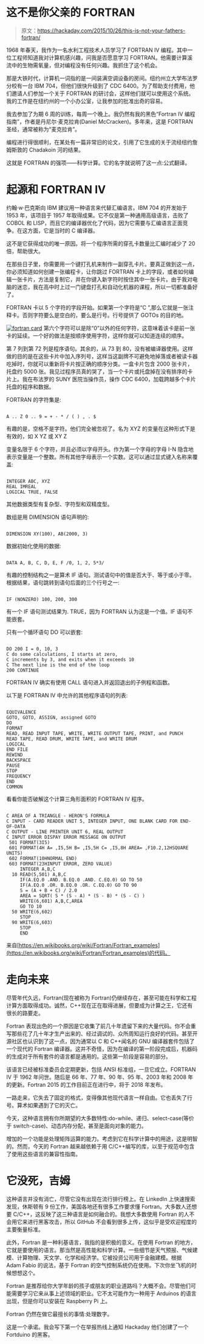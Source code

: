 # 这不是你父亲的 FORTRAN

> 原文：<https://hackaday.com/2015/10/26/this-is-not-your-fathers-fortran/>

1968 年春天，我作为一名水利工程技术人员学习了 FORTRAN IV 编程。其中一位工程师知道我对计算机感兴趣，问我是否愿意学习 FORTRAN。他需要计算溪流中的生物需氧量，但对编程没有任何兴趣。我抓住了这个机会。

那是大铁时代，计算机一词指的是一间装满空调设备的房间。纽约州立大学布法罗分校有一台 IBM 704，但他们很快升级到了 CDC 6400。为了帮助支付费用，他们邀请人们参加一个关于 FORTRAN 的研讨会，这样他们就可以使用这个系统。我的工作是在纽约州的一个小办公室，让我参加的批准出奇的容易。

我去参加了为期 6 周的训练，每周一个晚上。我仍然有我的黑色“Fortran IV 编程指南”，作者是丹尼尔·麦克拉肯(Daniel McCracken)。多年来，这是 FORTRAN 圣经，通常被称为“麦克拉肯”。

编程进行得很顺利，在某处有一篇非常旧的论文，引用了它生成的关于流经纽约詹姆斯敦的 Chadakoin 河的结果。

这就是 FORTRAN 的强项——科学计算。它的名字就说明了这一点:公式翻译。

# 起源和 FORTRAN IV

约翰·w·巴克斯向 IBM 建议用一种语言来代替汇编语言。IBM 704 的开发始于 1953 年，该项目于 1957 年取得成果。它不仅是第一种通用高级语言，击败了 COBOL 和 LISP，而且它的编译器优化了代码，因为它需要与汇编语言正面竞争。在这方面，它是当时的 C 编译器。

这不是它获得成功的唯一原因。将一个程序所需的穿孔卡数量比汇编时减少了 20 倍，帮助很大。

在那些日子里，你需要用一个键打孔机来制作一副穿孔卡片。要真正做到这一点，你必须知道如何创建一张编程卡，让你跳过 FORTRAN 卡上的字段，或者如何编辑一张卡片，方法是复制它，并在你键入新字符时按住其中一张卡片。由于我对电脑的迷恋，我在高中时上过一门键盘打孔和自动化机器的课程，所以一切都准备好了。

FORTRAN 卡以 5 个字符的字段开始。如果第一个字符是“C ”,那么它就是一张注释卡。否则字符要么是空白的，要么是行号。行号提供了 GOTOs 的目的地。

[![fortran card](img/35920cef743bbf80bbbd3caba1687917.png)](https://hackaday.com/wp-content/uploads/2015/10/fortran-card.jpg) 第六个字符可以是除“0”以外的任何字符，这意味着该卡是前一张卡的延续。一个好的做法是按顺序使用字符，这样你就可以知道连续的顺序。

第 7 列到第 72 列是程序语句。其余的，从 73 到 80，没有被编译器使用。这样做的目的是在这些卡片中加入序列号，这样当这副牌不可避免地掉落或者被读卡器吃掉时，你就可以重新将卡片按正确的顺序分类。一盒卡片包含 2000 张卡片，托盘约 5000 张。我见过程序员真的哭了，当一个卡片或托盘掉在没有排序的卡片上。我在布法罗的 SUNY 医院当操作员，操作 CDC 6400，加载跨越多个卡片托盘的程序和数据。

FORTRAN 的字符集是:

```

A .. Z 0 .. 9 = + - * / ( ) , . $

```

有趣的是，空格不是字符。他们完全被忽视了。名为 XYZ 的变量在这种形式下是有效的，如 X YZ 或 XY Z

变量名限于 6 个字符，并且必须以字母开头。作为第一个字母的字母 I-N 隐含地表示变量是一个整数。所有其他字母表示一个实数。这可以通过显式键入名称来覆盖:

```

INTEGER ABC, XYZ
REAL IMREAL
LOGICAL TRUE, FALSE

```

其他数据类型有复杂型、字符型和双精度型。

数组是用 DIMENSION 语句声明的:

```

DIMENSION XY(100), AB(2000, 3) 

```

数据初始化使用的数据:

```

DATA A, B, C, D, E, F /0, 1, 2, 5*3/

```

有趣的控制结构之一是算术 IF 语句。测试语句中的值是否大于、等于或小于零。根据结果，语句跳转到语句后面的三个行号之一:

```

IF (NONZERO) 100, 200, 300 

```

有一个 IF 语句测试结果为. TRUE，因为 FORTRAN 认为这是一个值。IF 语句不能嵌套。

只有一个循环语句 DO 可以嵌套:

```

DO 200 I = 0, 10, 3
C do some calculations, I starts at zero,
C increments by 3, and exits when it exceeds 10
C The next line is the end of the loop
200 CONTINUE

```

FORTRAN IV 确实有使用 CALL 语句进入并返回退出的子例程和函数。

以下是 FORTRAN IV 中允许的其他程序语句的列表:

```

EQUIVALENCE
GOTO, GOTO, ASSIGN, assigned GOTO
DO
FORMAT
READ, READ INPUT TAPE, WRITE, WRITE OUTPUT TAPE, PRINT, and PUNCH
READ TAPE, READ DRUM, WRITE TAPE, and WRITE DRUM
LOGICAL
END FILE
REWIND
BACKSPACE
PAUSE
STOP
FREQUENCY
END
COMMON

```

看看你能否破解这个计算三角形面积的 FORTRAN IV 程序。

```

C AREA OF A TRIANGLE - HERON'S FORMULA
C INPUT - CARD READER UNIT 5, INTEGER INPUT, ONE BLANK CARD FOR END-OF-DATA
C OUTPUT - LINE PRINTER UNIT 6, REAL OUTPUT
C INPUT ERROR DISPAY ERROR MESSAGE ON OUTPUT
 501 FORMAT(3I5)
 601 FORMAT(4H A= ,I5,5H B= ,I5,5H C= ,I5,8H AREA= ,F10.2,12HSQUARE UNITS)
 602 FORMAT(10HNORMAL END)
 603 FORMAT(23HINPUT ERROR, ZERO VALUE)
     INTEGER A,B,C
  10 READ(5,501) A,B,C
     IF(A.EQ.0 .AND. B.EQ.0 .AND. C.EQ.0) GO TO 50
     IF(A.EQ.0 .OR. B.EQ.0 .OR. C.EQ.0) GO TO 90
     S = (A + B + C) / 2.0
     AREA = SQRT( S * (S - A) * (S - B) * (S - C) )
     WRITE(6,601) A,B,C,AREA
     GO TO 10
  50 WRITE(6,602)
     STOP
  90 WRITE(6,603)
     STOP
     END

```

来自[https://en.wikibooks.org/wiki/Fortran/Fortran_examples](https://en.wikibooks.org/wiki/Fortran/Fortran_examples)的代码。

# 走向未来

尽管年代久远，Fortran(现在被称为 Fortran)仍继续存在，甚至可能在科学和工程计算方面取得成功。诚然，C++现在正在取得进展，但要成为计算之王，它还有很长的路要走。

Fortran 表现出色的一个原因是它收集了前几十年遗留下来的大量代码。你不会重写那些花了几十年才生产出来的、经过调试的、众所周知运行良好的代码。甚至开源社区也认识到了这一点，因为通常以 C 和 C++闻名的 GNU 编译器套件包括了一个现代的 Fortran 编译器。这并不奇怪，因为在编译的第一阶段完成后，机器码的生成对于所有套件的语言都是通用的。这些第一阶段是容易的部分。

该语言已经被标准委员会定期更新，包括 ANSI 标准组，一旦它成立。FORTRAN IV 于 1962 年问世。随后是 66 年、77 年、90 年、95 年、2003 年和 2008 年的更新。Fortran 2015 的工作目前正在进行中，将于 2018 年发布。

一路走来，它失去了固定的格式，变得像其他现代语言一样自由。它也丢失了行号。算术如果遇到了它的灭亡。

今天，这种语言拥有你所期望的大多数特性:do-while、递归、select-case(等价于 switch-case)、动态内存分配，甚至是面向对象的能力。

增加的一个功能是处理矩阵运算的能力。考虑到它在科学计算中的用途，这是明智的。然而，今天的 Fortran 越来越依赖于用 C/C++编写的库，以至于规范中包含了使用这些语言的兼容性指南。

# 它没死，吉姆

这种语言并没有消亡，尽管它没有出现在流行排行榜上。在 LinkedIn 上快速搜索发现，休斯顿有 9 份工作，美国各地还有很多工作要求懂 Fortran。大多数人还想要 C/C++，这反映了这三种语言是如何融合的。我想大多数使用 Fortran 的人不会用它来进行黑客攻击，所以 GitHub 不会看到很多上传，这似乎是受欢迎程度的主要衡量标准。

此外，Fortran 是一种利基语言，我指的是积极的意义。在使用 Fortran 的地方，它就是要使用的语言。那当然是高性能和科学计算。一些细节是天气预报、气候建模、计算物理、天文学、化学和经济学。它被投资公司用于金融建模。根据 Adam Fabio 的说法，基于 Fortran 的空气控制系统仍在使用。下次你坐飞机的时候想想这个。

Fortran 是推荐给你大学年龄的孩子或朋友的职业道路吗？大概不会。尽管他们可能需要学习它来从事上述领域的职业。它不太可能作为一种用于 Arduinos 的语言出现，但是你可以安装在 Raspberry Pi 上。

Fortran 仍然在做它最擅长的事情:处理数字。

这是一个承诺。我会写下第一个在举报热线上通知 Hackaday 他们创建了一个 Fortduino 的黑客。
